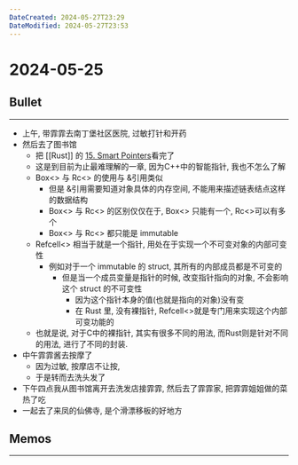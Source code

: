 ```yaml
---
DateCreated: 2024-05-27T23:29
DateModified: 2024-05-27T23:53
---
```

# 2024-05-25

## Bullet
---
- 上午, 带霏霏去南丁堡社区医院, 过敏打针和开药
- 然后去了图书馆
	- 把 [[Rust]] 的 [15. Smart Pointers](https://doc.rust-lang.org/book/ch15-00-smart-pointers.html)看完了
	- 这是到目前为止最难理解的一章, 因为C++中的智能指针, 我也不怎么了解
	- Box<> 与 Rc<> 的使用与 &引用类似
		- 但是 &引用需要知道对象具体的内存空间, 不能用来描述链表结点这样的数据结构
		- Box<> 与 Rc<> 的区别仅仅在于, Box<> 只能有一个, Rc<>可以有多个
		- Box<> 与 Rc<> 都只能是 immutable
	- Refcell<> 相当于就是一个指针, 用处在于实现一个不可变对象的内部可变性
		- 例如对于一个 immutable 的 struct, 其所有的内部成员都是不可变的
			- 但是当一个成员变量是指针的时候, 改变指针指向的对象, 不会影响这个 struct  的不可变性
				- 因为这个指针本身的值(也就是指向的对象)没有变
				- 在 Rust 里, 没有裸指针, Refcell<>就是专门用来实现这个内部可变功能的
	- 也就是说, 对于C中的裸指针, 其实有很多不同的用法, 而Rust则是针对不同的用法, 进行了不同的封装.
- 中午霏霏酱去按摩了
	- 因为过敏, 按摩店不让按,
	- 于是转而去洗头发了
- 下午四点我从图书馆离开去洗发店接霏霏, 然后去了霏霏家, 把霏霏姐姐做的菜热了吃
- 一起去了来凤的仙佛寺, 是个滑漂移板的好地方
## Memos
---
